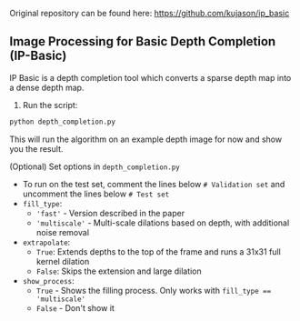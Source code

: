 Original repository can be found here: https://github.com/kujason/ip_basic

## Image Processing for Basic Depth Completion (IP-Basic)
IP Basic is a depth completion tool which converts a sparse depth map into a dense depth map. 
1. Run the script:
```bash
python depth_completion.py
```
This will run the algorithm on an example depth image for now and show you the result.

(Optional) Set options in `depth_completion.py`
- To run on the test set, comment the lines below `# Validation set` and uncomment the lines below `# Test set`
- `fill_type`:
  - `'fast'` - Version described in the paper
  - `'multiscale'` - Multi-scale dilations based on depth, with additional noise removal
- `extrapolate`:
  - `True`: Extends depths to the top of the frame and runs a 31x31 full kernel dilation
  - `False`: Skips the extension and large dilation
- `show_process`:
  - `True` - Shows the filling process. Only works with `fill_type == 'multiscale'`
  - `False` - Don't show it
  
